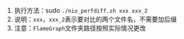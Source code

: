 1. 执行方法：sudo `./nio_perfdiff.sh xxx xxx_2`
2. 说明：`xxx`，`xxx_2`表示要对比的两个文件名，不需要加后缀
3. 注意：`FlameGraph`文件夹路径按照实际情况更改
